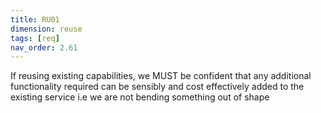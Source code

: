 ```yaml
---
title: RU01
dimension: reuse
tags: [req]
nav_order: 2.61
---
```


If reusing existing capabilities, we MUST be confident that any additional functionality required can be sensibly and cost effectively added to the existing service i.e we are not bending something out of shape 
